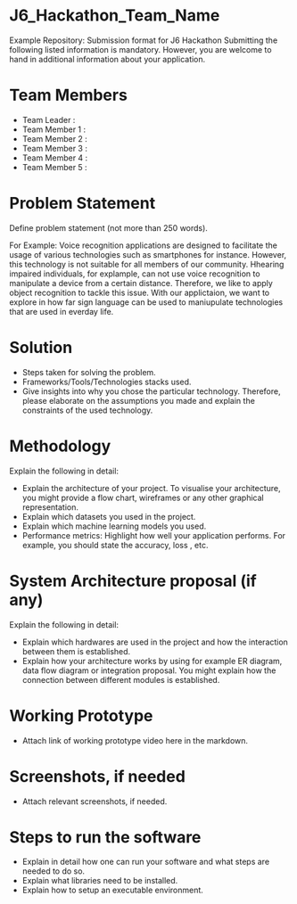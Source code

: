 # J6_Hackathon_Team_Name
Example Repository: Submission format for J6 Hackathon
Submitting the following listed information is mandatory. 
However, you are welcome to hand in additional information about your application.

# Team Members
- Team Leader : 
- Team Member 1 : 
- Team Member 2 :
- Team Member 3 : 
- Team Member 4 : 
- Team Member 5 : 

# Problem Statement

Define problem statement (not more than 250 words).

For Example: Voice recognition applications are designed to facilitate the usage of various technologies such as smartphones for instance. However, this technology is not suitable for all members of our community. Hhearing impaired individuals, for explample, can not use voice recognition to manipulate a device from a certain distance. Therefore, we like to apply object recognition to tackle this issue. With our applictaion, we want to explore in how far sign language can be used to maniupulate technologies that are used in everday life. 

# Solution

* Steps taken for solving the problem.
* Frameworks/Tools/Technologies stacks used.
* Give insights into why you chose the particular technology. Therefore, please elaborate on the assumptions you made and explain the constraints of the used technology.

# Methodology 

Explain the following in detail:
  * Explain the architecture of your project. To visualise your architecture, you might provide a flow chart, wireframes or any other graphical representation. 
  * Explain which datasets you used in the project. 
  * Explain which machine learning models you used.
  * Performance metrics: Highlight how well your application performs. For example, you should state the accuracy, loss , etc.

# System Architecture proposal (if any)

Explain the following in detail:
  * Explain which hardwares are used in the project and how the interaction between them is established. 
  * Explain how your architecture works by using for example ER diagram, data flow diagram or integration proposal. You might explain how the connection between different modules is established.


# Working Prototype

* Attach link of working prototype video here in the markdown.

# Screenshots, if needed

* Attach relevant screenshots, if needed. 

# Steps to run the software

* Explain in detail how one can run your software and what steps are needed to do so.
* Explain what libraries need to be installed.
* Explain how to setup an executable environment.

